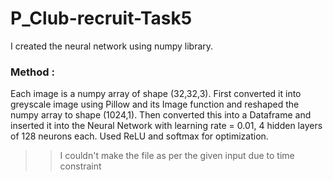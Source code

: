 # P_Club-recruit-Task5
I created the neural network using numpy library.
### Method :
Each image is a numpy array of shape (32,32,3). First converted it into greyscale image using Pillow and its Image function and reshaped the numpy array to shape (1024,1).
Then converted this into a Dataframe and inserted it into the Neural Network with learning rate = 0.01, 4 hidden layers of 128 neurons each.
Used ReLU and softmax for optimization.
>>I couldn't make the file as per the given input due to time constraint
